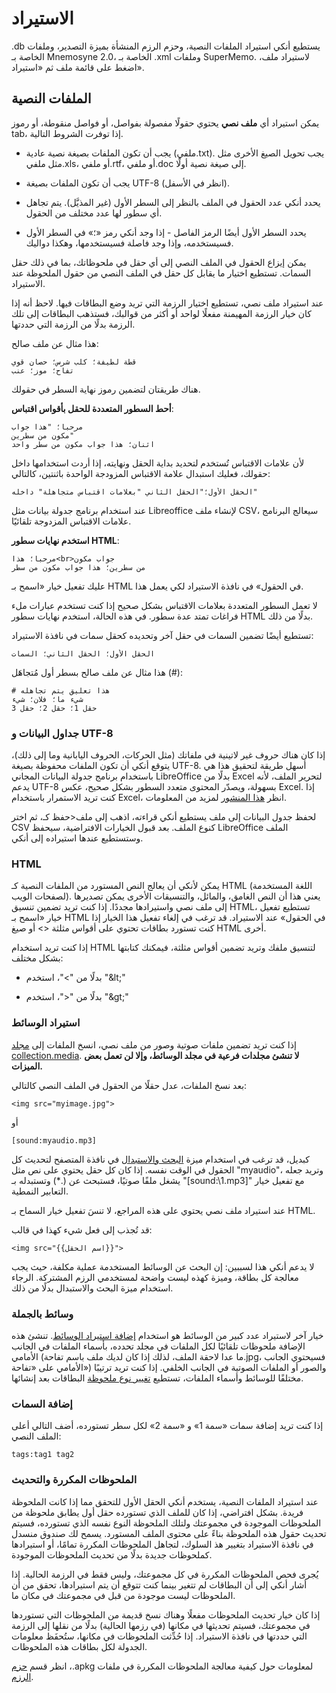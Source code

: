 # الاستيراد

يستطيع أنكي استيراد الملفات النصية، وحزم الرزم المنشأة بميزة التصدير،
وملفات <span dir="ltr">.db</span> الخاصة بـ Mnemosyne 2.0،
وملفات <span dir="ltr">.xml</span> الخاصة بـ SuperMemo.
لاستيراد ملف، اضغط على قائمة ملف ثم «استيراد».

## الملفات النصية

يمكن استيراد أي **ملف نصي** يحتوي حقولًا مفصولة بفواصل، أو فواصل منقوطة، أو رموز tab،
إذا توفرت الشروط التالية.

-   يجب أن تكون الملفات بصيغة نصية عادية (ملفي.txt). يجب تحويل الصيغ الأخرى مثل
     مثل ملفي.xls، أو ملفي.rtf، أو ملفي.doc إلى صيغة نصية أولًا.

-   يجب أن تكون الملفات بصيغة UTF-8 (انظر في الأسفل).

-   يحدد أنكي عدد الحقول في الملف بالنظر إلى السطر الأول (غير المذيَّل). يتم تجاهل
    أي سطور لها عدد مختلف من الحقول.

-   يحدد السطر الأول أيضًا الرمز الفاصل - إذا وجد أنكي رمز «؛» في السطر الأول فسيستخدمه،
    وإذا وجد فاصلة فسيستخدمها، وهكذا دواليك.

يمكن إيزاع الحقول في الملف النصي إلى أي حقل في ملحوظاتك، بما في ذلك حقل السمات.
تستطيع اختيار ما يقابل كل حقل في الملف النصي من حقول الملحوظة عند الاستيراد.

عند استيراد ملف نصي، تستطيع اختيار الرزمة التي تريد وضع البطاقات فيها.
لاحظ أنه إذا كان خيار الرزمة المهيمنة مفعلًا لواحد أو أكثر من قوالبك، فستذهب البطاقات
إلى تلك الرزمة بدلًا من الرزمة التي حددتها.

هذا مثال عن ملف صالح:

    قطة لطيفة؛ كلب شرس؛ حصان قوي
    تفاح؛ موز؛ عنب

هناك طريقتان لتضمين رموز نهاية السطر في حقولك.

**أحط السطور المتعددة للحقل بأقواس اقتباس**:

    مرحبا؛ "هذا جواب
    مكون من سطرين"
    اثنان؛ هذا جواب مكون من سطر واحد

لأن علامات الاقتباس تُستخدم لتحديد بداية الحقل ونهايته، إذا أردت استخدامها داخل حقولك،
فعليك استبدال علامة الاقتباس المزودجة الواحدة باثنتين، كالتالي:

    الحقل الأول؛"الحقل الثاني "بعلامات اقتباس متجاهلة" داخله"

عند استخدام برنامج جدولة بيانات مثل Libreoffice لإنشاء ملف CSV، سيعالج البرنامج
علامات الاقتباس المزدوجة تلقائيًا.

**استخدم نهايات سطور HTML**:

    مرحبا؛ هذا<br>جواب مكون
    من سطرين؛ هذا جواب مكون من سطر

عليك تفعيل خيار «اسمح بـ HTML في الحقول» في نافذة الاستيراد لكي يعمل هذا.

لا تعمل السطور المتعددة بعلامات الاقتباس بشكل صحيح إذا كنت تستخدم عبارات ملء فراغات
تمتد عدة سطور. في هذه الحالة، استخدم نهايات سطور HTML بدلًا من ذلك.

تستطيع أيضًا تضمين السمات في حقل آخر وتحديده كحقل سمات في نافذة الاستيراد:

    الحقل الأول؛ الحقل الثاني؛ السمات

هذا مثال عن ملف صالح بسطر أول مُتجاهَل (\#):

    # هذا تعليق يتم تجاهله
    شيء ما؛ فلان؛ شيء
    حقل 1؛ حقل 2؛ حقل 3

### جداول البيانات و UTF-8

إذا كان هناك حروف غير لاتينية في ملفاتك (مثل الحركات، الحروف اليابانية وما إلى ذلك)،
يتوقع أنكي أن تكون الملفات محفوظة بصيغة UTF-8. أسهل طريقة لتحقيق هذا هي باستخدام
برنامج جدولة البيانات المجاني LibreOffice بدلًا من Excel لتحرير الملف،
لأنه يدعم UTF-8 بسهولة، ويصدّر المحتوى متعدد السطور بشكل صحيح، عكس Excel.
إذا كنت تريد الاستمرار باستخدام Excel،
انظر [هذا المنشور](https://docs.google.com/document/d/12YE_FS6A9ANLTESJNtPP116ti4nNmCBghyoJBRtno_k/edit?usp=sharing)
لمزيد من المعلومات.

لحفظ جدول البيانات إلى ملف يستطيع أنكي قراءته، اذهب إلى ملف&lt;حفظ كـ، ثم اختر CSV
كنوع الملف. بعد قبول الخيارات الافتراضية، سيحفظ LibreOffice الملف وستستطيع عندها
استيراده إلى أنكي.

### HTML

يمكن لأنكي أن يعالج النص المستورد من الملفات النصية كـ HTML (اللغة المستخدمة لصفحات الويب).
يعني هذا أن النص الغامق، والمائل، والتنسيقات الأخرى يمكن تصديرها إلى ملف نصي واستيرادها مجددًا.
إذا كنت تريد تضمين تنسيق HTML، تستطيع تفعيل خيار «اسمح بـ HTML في الحقول» عند الاستيراد.
قد ترغب في إلغاء تفعيل هذا الخيار إذا كنت تستورد بطاقات تحتوي
على أقواس مثلثة &lt;&gt; أو صيغ HTML أخرى.

إذا كنت تريد استخدام HTML لتنسيق ملفك وتريد تضمين أقواس مثلثة، فيمكنك كتابتها
بشكل مختلف:

-   بدلًا من <span dir="ltr">"&lt;"</span>، استخدم <span dir="ltr">"&amp;lt;"</span>

-   بدلًا من <span dir="ltr">"&gt;"</span>، استخدم <span dir="ltr">"&amp;gt;"</span>

### استيراد الوسائط

إذا كنت تريد تضمين ملفات صوتية وصور من ملف نصي، انسخ الملفات إلى
[مجلد collection.media](files.md). **لا تنشئ مجلدات فرعية في مجلد الوسائط،
وإلا لن تعمل بعض الميزات.**

بعد نسخ الملفات، عدل حقلًا من الحقول في الملف النصي كالتالي:

<div dir="ltr">

    <img src="myimage.jpg">
</div>

أو

<div dir="ltr">

    [sound:myaudio.mp3]
</div>

كبديل، قد ترغب في استخدام ميزة [البحث والاستبدال](browsing.md) في نافذة المتصفح
لتحديث كل الحقول في الوقت نفسه. إذا كان كل حقل يحتوي على نص مثل "myaudio"،
وتريد جعله يشغل ملفًا صوتيًا، فستبحث عن (.\*) وتستبدله بـ "\[sound:\\1.mp3\]"
مع تفعيل خيار التعابير النمطية.

عند استيراد ملف نصي يحتوي على هذه المراجع، لا تنسَ تفعيل خيار السماح بـ HTML.

قد تُجذب إلى فعل شيء كهذا في قالب:

<div dir="ltr">

    <img src="{{اسم الحقل}}">
</div>

لا يدعم أنكي هذا لسببين: إن البحث عن الوسائط المستخدمة عملية مكلفة، حيث يجب معالجة
كل بطاقة، وميزة كهذه ليست واضحة لمستخدمي الرزم المشتركة. الرجاء استخدام
ميزة البحث والاستبدال بدلًا من ذلك.

### وسائط بالجملة

خيار آخر لاستيراد عدد كبير من الوسائط هو استخدام
[إضافة استيراد الوسائط](https://ankiweb.net/shared/info/1531997860).
تنشئ هذه الإضافة ملحوظات تلقائيًا لكل الملفات في مجلد تحدده، بأسماء الملفات في الجانب الأمامي
(ما عدا لاحقة الملف، لذلك إذا كان لديك ملف باسم تفاحة.jpg، فسيحتوي الجانب الأمامي على «تفاحة»)
والصور أو الملفات الصوتية في الجانب الخلفي. إذا كنت تريد ترتيبًا مختلفًا للوسائط وأسماء الملفات،
تستطيع [تغيير نوع ملحوظة](browsing.md) البطاقات بعد إنشائها.

### إضافة السمات

إذا كنت تريد إضافة سمات «سمة 1» و «سمة 2» لكل سطر تستورده، أضف التالي أعلى الملف النصي:

<div dir="ltr">

    tags:tag1 tag2
</div>

### الملحوظات المكررة والتحديث

عند استيراد الملفات النصية، يستخدم أنكي الحقل الأول للتحقق مما إذا كانت الملحوظة فريدة.
بشكل افتراضي، إذا كان للملف الذي تستورده حقل أول يطابق ملحوظة من الملحوظات الموجودة
في مجموعتك ولتلك الملحوظة النوع نفسه الذي تستورده، فسيتم تحديث حقول هذه الملحوظة
بناءً على محتوى الملف المستورد. يسمح لك صندوق منسدل في نافذة الاستيراد بتغيير هذ السلوك،
لتجاهل الملحوظات المكررة تمامًا، أو استيرادها كملحوظات جديدة بدلًا من تحديث الملحوظات الموجودة.

يُجرى فحص الملحوظات المكررة في كل مجموعتك، وليس فقط في الرزمة الحالية.
إذا أشار أنكي إلى أن البطاقات لم تتغير بينما كنت تتوقع أن يتم استيرادها، تحقق من
أن الملحوظات ليست موجودة من قبل في مجموعتك في مكان ما.

إذا كان خيار تحديث الملحوظات مفعلًا وهناك نسخ قديمة من الملحوظات التي تستوردها
في مجموعتك، فسيتم تحديثها في مكانها (في رزمها الحالية) بدلًا من نقلها إلى الرزمة
التي حددتها في نافذة الاستيراد. إذا حُدِّثت الملحوظات في مكانها، ستُحفَظ معلومات الجدولة
لكل بطاقات هذه الملحوظات.

لمعلومات حول كيفية معالجة الملحوظات المكررة في ملفات <span dir="ltr">.apkg</span>،
انظر قسم [حزم الرزم](exporting.md).
